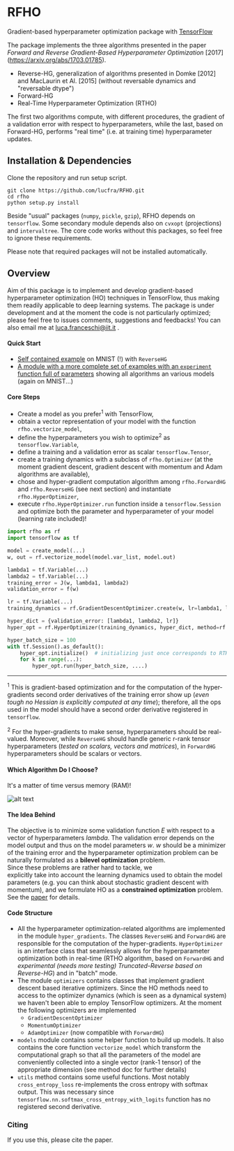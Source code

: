 # RFHO
Gradient-based hyperparameter optimization package with 
[TensorFlow](https://www.tensorflow.org/)

The package implements the three algorithms presented in the paper
 _Forward and Reverse Gradient-Based Hyperparameter Optimization_ [2017]
 (https://arxiv.org/abs/1703.01785). 
- Reverse-HG, generalization of algorithms presented in Domke [2012] and MacLaurin et Al. [2015] (without reversable dynamics and "reversable dtype")
- Forward-HG
- Real-Time Hyperparameter Optimization (RTHO)

The first two algorithms compute, with different procedures, the gradient
  of a validation error with respect to hyperparameters, while the last, based on Forward-HG, 
  performs "real time" (i.e. at training time) hyperparameter updates.

## Installation & Dependencies

Clone the repository and run setup script.

```
git clone https://github.com/lucfra/RFHO.git
cd rfho
python setup.py install
```

Beside "usual" packages (`numpy`, `pickle`, `gzip`), RFHO depends on `tensorflow`. Some secondary module depends also
on `cvxopt` (projections) and `intervaltree`. The core code works without this packages, so feel free to ignore
 these requirements.

Please note that required packages will not be installed automatically.

## Overview

Aim of this package is to implement and develop gradient-based hyperparameter optimization (HO) techniques in
TensorFlow, thus making them readily applicable to deep learning systems. The package is under
development and at the moment the code
is not particularly optimized;
please feel free to issues comments, suggestions and feedbacks! You can also email me at luca.franceschi@iit.it .


#### Quick Start 

- [Self contained example](https://github.com/lucfra/RFHO/blob/master/rfho/examples/RFHO%20starting%20example.ipynb) on MNIST (!) with `ReverseHG`
- [A module with a more complete set of examples with an `experiment` function
full of parameters](https://github.com/lucfra/RFHO/blob/master/rfho/examples/all_methods_on_mnist.py) 
showing all algorithms an various models (again on MNIST...)

#### Core Steps

- Create a model as you prefer<sup>1</sup> with TensorFlow,
- obtain a vector representation of your model with the function 
`rfho.vectorize_model`,
- define the hyperparameters you wish to optimize<sup>2</sup> as `tensorflow.Variable`,
- define a training and a validation error as scalar `tensorflow.Tensor`,
- create a training dynamics with a subclass of `rfho.Optimizer` (at the moment
gradient descent,
gradient descent with momentum and Adam algorithms are available),
- chose and hyper-gradient computation algorithm among
`rfho.ForwardHG` and `rfho.ReverseHG` (see next section) and 
instantiate `rfho.HyperOptimizer`,
- execute `rfho.HyperOptimizer.run` function inside a `tensorflow.Session`
and optimize both the parameter and 
hyperparameter of your model (learning rate included)!


```python
import rfho as rf
import tensorflow as tf

model = create_model(...)  
w, out = rf.vectorize_model(model.var_list, model.out)

lambda1 = tf.Variable(...)
lambda2 = tf.Variable(...)
training_error = J(w, lambda1, lambda2)
validation_error = f(w)

lr = tf.Variable(...)
training_dynamics = rf.GradientDescentOptimizer.create(w, lr=lambda1, loss=training_error)

hyper_dict = {validation_error: [lambda1, lambda2, lr]}
hyper_opt = rf.HyperOptimizer(training_dynamics, hyper_dict, method=rf.ForwardHG)

hyper_batch_size = 100
with tf.Session().as_default():
    hyper_opt.initialize()  # initializing just once corresponds to RTHO algorithm
    for k in range(...):
        hyper_opt.run(hyper_batch_size, ....)  
```
____
<sup>1</sup> This is gradient-based optimization and for the computation
of the hyper-gradients second order derivatives of the training error show up
(_even tough no Hessian is explicitly computed at any time_);
therefore, all the ops used
in the model should have a second order derivative registered in `tensorflow`.

<sup>2</sup> For the hyper-gradients to make sense, hyperparameters should be 
real-valued. Moreover, while `ReverseHG` should handle generic r-rank tensor 
hyperparameters (_tested on scalars, vectors and matrices_), in `ForwardHG` 
hyperparameters should be scalars or vectors.

#### Which Algorithm Do I Choose?

It's a matter of time versus memory (RAM)!

![alt text](https://github.com/lucfra/RFHO/blob/master/rfho/examples/time_memory.png "mah")


#### The Idea Behind

The objective is to minimize some validation function _E_ with respect to
 a vector of hyperparameters _lambda_. The validation error depends on the model output and thus
 on the model parameters _w_. 
  _w_ should be a minimizer of the training error and the hyperparameter optimization 
  problem can be naturally formulated as a __bilevel optimization__ problem.  
   Since these problems are rather hard to tackle, we  
explicitly take into account the learning dynamics used to obtain the model  
parameters (e.g. you can think about stochastic gradient descent with momentum),
and we formulate
HO as a __constrained optimization__ problem. See the [paper](https://arxiv.org/abs/1703.01785) for details.

#### Code Structure

- All the hyperparameter optimization-related algorithms are implemented in the module `hyper_gradients`.
The classes `ReverseHG` and `ForwardHG` are responsible 
for the computation of the hyper-gradients. `HyperOptimizer` is an interface class
that seamlessly allows for the hyperparameter optimization both in real-time (RTHO algorithm, 
based on `ForwardHG` and _experimental (needs more testing) Truncated-Reverse based on Reverse-HG_) and in "batch"
mode.
- The module `optimizers` contains classes that implement 
gradient descent based iterative optimizers. Since 
the HO methods need to access to the optimizer dynamics (which is seen as 
a dynamical system) we haven't been able to employ TensorFlow optimizers. 
At the moment the following optimizers are implemented
    - `GradientDescentOptimizer`
    - `MomentumOptimizer`
    - `AdamOptimizer` (now compatible with `ForwardHG`)
- `models` module contains some helper function to build up models. It also 
contains the core function `vectorize_model` which transform the computational
graph so that all the parameters of the model are conveniently collected into 
a single vector (rank-1 tensor) of the appropriate dimension (see method doc
for further details)
- `utils` method contains some useful functions. Most notably `cross_entropy_loss`
 re-implements the cross entropy with softmax output. This was necessary since 
`tensorflow.nn.softmax_cross_entropy_with_logits` function has no registered second derivative.

### Citing 

If you use this, please cite the paper.